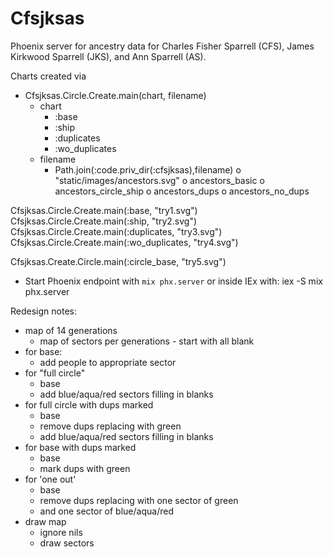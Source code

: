 # Cfsjksas

Phoenix server for ancestry data for
Charles Fisher Sparrell (CFS),
James Kirkwood Sparrell (JKS),
and Ann Sparrell (AS).

Charts created via
  * Cfsjksas.Circle.Create.main(chart, filename)
    + chart
      - :base
      - :ship
      - :duplicates
      - :wo_duplicates
    + filename
      - Path.join(:code.priv_dir(:cfsjksas),filename)
        o "static/images/ancestors.svg"
        o ancestors_basic
        o ancestors_circle_ship
        o ancestors_dups
        o ancestors_no_dups

Cfsjksas.Circle.Create.main(:base, "try1.svg")
Cfsjksas.Circle.Create.main(:ship, "try2.svg")
Cfsjksas.Circle.Create.main(:duplicates, "try3.svg")
Cfsjksas.Circle.Create.main(:wo_duplicates, "try4.svg")

Cfsjksas.Create.Circle.main(:circle_base, "try5.svg")


  * Start Phoenix endpoint with `mix phx.server` or inside IEx with:
  iex -S mix phx.server


  Redesign notes:
  * map of 14 generations
    + map of sectors per generations - start with all blank
  * for base:
    + add people to appropriate sector
  * for "full circle"
    + base
    + add blue/aqua/red sectors filling in blanks
  * for full circle with dups marked
    + base
    + remove dups replacing with green
    + add blue/aqua/red sectors filling in blanks
  * for base with dups marked
    + base
    + mark dups with green
  * for 'one out'
    + base
    + remove dups replacing with one sector of green
    + and one sector of blue/aqua/red
  * draw map
    + ignore nils
    + draw sectors



